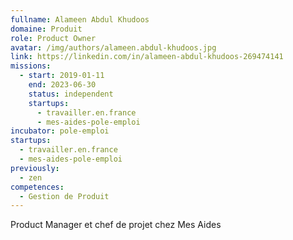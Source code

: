 ```yaml
---
fullname: Alameen Abdul Khudoos
domaine: Produit
role: Product Owner
avatar: /img/authors/alameen.abdul-khudoos.jpg
link: https://linkedin.com/in/alameen-abdul-khudoos-269474141
missions:
  - start: 2019-01-11
    end: 2023-06-30
    status: independent
    startups:
      - travailler.en.france
      - mes-aides-pole-emploi
incubator: pole-emploi
startups:
  - travailler.en.france
  - mes-aides-pole-emploi
previously:
  - zen
competences:
  - Gestion de Produit
---
```


Product Manager et chef de projet chez Mes Aides
